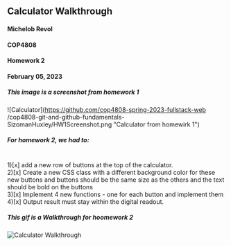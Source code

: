 ## Calculator Walkthrough

#### Michelob Revol
#### COP4808
#### Homework 2
#### February 05, 2023

##### This image is a screenshot from homework 1

![Calculator](https://github.com/cop4808-spring-2023-fullstack-web
/cop4808-git-and-github-fundamentals-SizomanHuxley/HW1Screenshot.png "Calculator from homewirk 1")


##### For homework 2, we had to: 
<br> 1)[x] add a new row of buttons at the top of the calculator.
<br> 2)[x] Create a new CSS class with a different background color for these new buttons and buttons should be the same size as the others and the text should be bold on the buttons
<br> 3)[x] Implement 4 new functions - one for each button and implement them 
<br> 4)[x] Output result must stay within the digital readout.

##### This gif is a Walkthrough for hoomework 2

<img src='https://media3.giphy.com/media/gTlWOkXJkkspzIllwp/giphy.gif' title='Calculator Walkthrough' width='' alt='Calculator Walkthrough' />

​